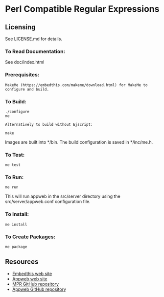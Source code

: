 Perl Compatible Regular Expressions
===

Licensing
---
See LICENSE.md for details.

### To Read Documentation:

  See doc/index.html

### Prerequisites:
    MakeMe (https://embedthis.com/makeme/download.html) for MakeMe to configure and build.

### To Build:

    ./configure
    me

    Alternatively to build without Ejscript:

    make

Images are built into */bin. The build configuration is saved in */inc/me.h.

### To Test:

    me test

### To Run:

    me run

This will run appweb in the src/server directory using the src/server/appweb.conf configuration file.

### To Install:

    me install

### To Create Packages:

    me package

Resources
---
  - [Embedthis web site](https://embedthis.com/)
  - [Appweb web site](http://appwebserver.org/)
  - [MPR GitHub repository](http://github.com/embedthis/mpr)
  - [Appweb GitHub repository](http://github.com/embedthis/appweb)
